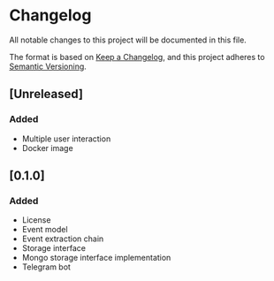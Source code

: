 # Changelog

All notable changes to this project will be documented in this file.

The format is based on [Keep a Changelog](https://keepachangelog.com/en/1.1.0/),
and this project adheres to [Semantic Versioning](https://semver.org/spec/v2.0.0.html).

## [Unreleased]

### Added

- Multiple user interaction
- Docker image

## [0.1.0]

### Added

- License
- Event model
- Event extraction chain
- Storage interface
- Mongo storage interface implementation
- Telegram bot
